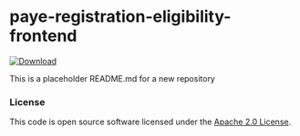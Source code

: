 
# paye-registration-eligibility-frontend

 [ ![Download](https://api.bintray.com/packages/hmrc/releases/paye-registration-eligibility-frontend/images/download.svg) ](https://bintray.com/hmrc/releases/paye-registration-eligibility-frontend/_latestVersion)

This is a placeholder README.md for a new repository

### License

This code is open source software licensed under the [Apache 2.0 License]("http://www.apache.org/licenses/LICENSE-2.0.html").
